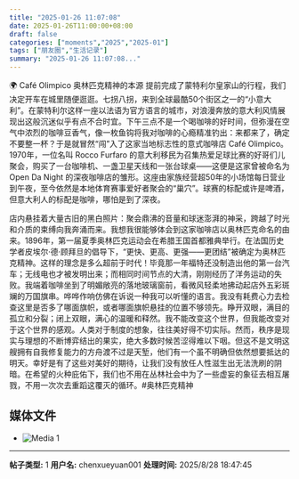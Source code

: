 ```yaml
---
title: "2025-01-26 11:07:08"
date: 2025-01-26T11:00:00+08:00
draft: false
categories: ["moments","2025","2025-01"]
tags: ["朋友圈","生活记录"]
summary: "2025-01-26 11:07:08..."
---
```


🌍 Café Olimpico 奥林匹克精神的本源
​
提前完成​了蒙特利尔皇家山的行程，我们决定开车在城里随便逛逛。七拐八拐，来到全球最酷50个街区之一的“小意大利”。在蒙特利尔这样一座以法语为官方语言的城市，对浪漫奔放的意大利风情展现出这般沉迷似乎有点不合时宜。下午三点不是一个喝咖啡的好时间，但弥漫在空气中浓烈的咖啡豆香气，像一枚鱼钩将我对咖啡的心瘾精准钓出：来都来了，确定不要整一杯？
​
​于是就冒然“闯”入了这家当地标志性的意式咖啡店 Café Olimpico。1970年，一位名叫 Rocco Furfaro 的意大利移民为召集热爱足球比赛的好哥们儿聚会，购买了一台咖啡机、一盏卫星天线和一张台球桌——这便是这家曾被命名为 Open Da Night 的深夜咖啡店的雏形。这座由家族经营超50年的小场馆每日营业到午夜，至今依然是本地体育赛事爱好者聚会的“巢穴”。球赛的标配或许是啤酒，但意大利人的标配是咖啡，哪怕是到了深夜。

​店内悬挂着大量古旧的黑白照片：聚会鼎沸的音量和球迷澎湃的神采，跨越了时光和介质的束缚向我奔涌而来。我想我很能够体会到这家咖啡店以奥林匹克命名的由来。1896年，第一届夏季奥林匹克运动会在希腊王国首都雅典举行。在法国历史学者皮埃尔·德·顾拜旦的倡导下，“更快、更高、更强——更团结”被确定为奥林匹克精神。这样的理念是多么超前于时代！毕竟那一年福特还没制造出他的第一台汽车；无线电也才被发明出来；而相同时间节点的大清，刚刚经历了洋务运动的失败。
​
​我端着咖啡坐到了明媚敞亮的落地玻璃窗前，看微风轻柔地拂动起店外五彩斑斓的万国旗串。哗哗作响仿佛在诉说一种我可以听懂的语言。我没有耗费心力去检查这里是否多了哪面旗帜，或者哪面旗帜悬挂的位置不够领先。睁开双眼，满目的孤立和分裂；闭上双眼，满心的温暖和释然。我不能改变这个世界，但我能改变对于这个世界的感观。
​
​人类对于制度的想象，往往美好得不切实际。然而，秩序是现实与理想的不断博弈结出的果实，绝大多数时候苦涩得难以下咽。但这不是文明这艘拥有自我修复能力的方舟渡不过是天堑，他们有一个虽不明确但依然想要抵达的明天。幸好是有了这些对美好的期待，让我们没有放任人性滋生出无法洗刷的阴暗。在希望的火种庇佑下，我们也不用在丛林社会中为了一些虚妄的象征去相互屠戮，不用一次次去重蹈这覆灭的循环。
​
​#奥林匹克精神

## 媒体文件

- ![Media 1](/Moments/photos/2025-01-26/202501261107080.jpg)

---

**帖子类型:** 1
**用户名:** chenxueyuan001
**处理时间:** 2025/8/28 18:47:45